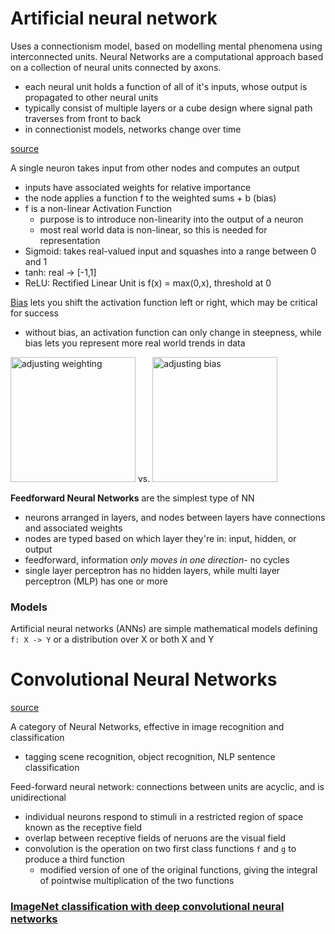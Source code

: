 # Artificial neural network
Uses a connectionism model, based on modelling mental phenomena using interconnected units. Neural Networks are a computational approach based on a collection of neural units connected by axons.
- each neural unit holds a function of all of it's inputs, whose output is propagated to other neural units
- typically consist of multiple layers or a cube design where signal path traverses from front to back
- in connectionist models, networks change over time

[source](https://ujjwalkarn.me/2016/08/09/quick-intro-neural-networks/)

A single neuron takes input from other nodes and computes an output
- inputs have associated weights for relative importance
- the node applies a function f to the weighted sums + b (bias)
- f is a non-linear Activation Function
  - purpose is to introduce non-linearity into the output of a neuron
  - most real world data is non-linear, so this is needed for representation
- Sigmoid: takes real-valued input and squashes into a range between 0 and 1
- tanh: real -> [-1,1]
- ReLU: Rectified Linear Unit is f(x) = max(0,x), threshold at 0

[Bias](http://stackoverflow.com/questions/2480650/role-of-bias-in-neural-networks) lets you shift the activation function left or right, which may be critical for success
- without bias, an activation function can only change in steepness, while bias lets you represent more real world trends in data

<img src="http://natekohl.net/media/sigmoid-scale.png" height=200 alt="adjusting weighting"> vs. <img src="http://natekohl.net/media/sigmoid-shift.png" height=200 alt="adjusting bias">

**Feedforward Neural Networks** are the simplest type of NN
- neurons arranged in layers, and nodes between layers have connections and associated weights
- nodes are typed based on which layer they're in: input, hidden, or output
- feedforward, information *only moves in one direction*- no cycles 
- single layer perceptron has no hidden layers, while multi layer perceptron (MLP) has one or more 

### Models
Artificial neural networks (ANNs) are simple mathematical models defining `f: X -> Y` or a distribution over X or both X and Y

# Convolutional Neural Networks
[source](https://ujjwalkarn.me/2016/08/11/intuitive-explanation-convnets/)

A category of Neural Networks, effective in image recognition and classification
- tagging scene recognition, object recognition, NLP sentence classification


Feed-forward neural network: connections between units are acyclic, and is unidirectional
- individual neurons respond to stimuli in a restricted region of space known as the receptive field
- overlap between receptive fields of neruons are the visual field
- convolution is the operation on two first class functions `f` and `g` to produce a third function
  - modified version of one of the original functions, giving the integral of pointwise multiplication of the two functions

### [ImageNet classification with deep convolutional neural networks](http://papers.nips.cc/paper/4824-imagenet-classification-with-deep-convolutional-neural-networks.pdf)
